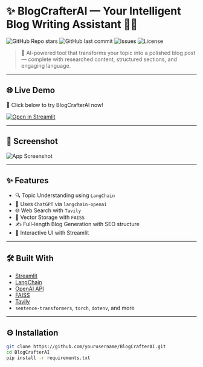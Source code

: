 # ✨ BlogCrafterAI — Your Intelligent Blog Writing Assistant 📝🤖

![GitHub Repo stars](https://img.shields.io/github/stars/yourusername/BlogCrafterAI?style=flat-square)
![GitHub last commit](https://img.shields.io/github/last-commit/yourusername/BlogCrafterAI?style=flat-square)
![Issues](https://img.shields.io/github/issues/yourusername/BlogCrafterAI?style=flat-square)
![License](https://img.shields.io/github/license/yourusername/BlogCrafterAI?style=flat-square)

> 🚀 AI-powered tool that transforms your topic into a polished blog post — complete with researched content, structured sections, and engaging language.

---

## 🌐 Live Demo

🎯 Click below to try BlogCrafterAI now!

[![Open in Streamlit](https://static.streamlit.io/badges/streamlit_badge_black_white.svg)](https://blogcrafterai-uaxvtnbqqy4d943xexkfrp.streamlit.app/)

---

## 📸 Screenshot

![App Screenshot](https://github.com/yourusername/BlogCrafterAI/assets/your_screenshot.png)

---

## ✨ Features

- 🔍 Topic Understanding using `LangChain`
- 🧠 Uses `ChatGPT` via `langchain-openai`
- 🌐 Web Search with `Tavily`
- 🧱 Vector Storage with `FAISS`
- ✍️ Full-length Blog Generation with SEO structure
- 🎯 Interactive UI with Streamlit

---

## 🛠️ Built With

- [Streamlit](https://streamlit.io/)
- [LangChain](https://www.langchain.com/)
- [OpenAI API](https://platform.openai.com/)
- [FAISS](https://github.com/facebookresearch/faiss)
- [Tavily](https://tavily.com/)
- `sentence-transformers`, `torch`, `dotenv`, and more

---

## ⚙️ Installation

```bash
git clone https://github.com/yourusername/BlogCrafterAI.git
cd BlogCrafterAI
pip install -r requirements.txt
